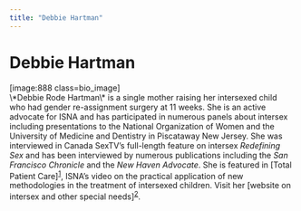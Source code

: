```yaml
---
title: "Debbie Hartman"
---
```


# Debbie Hartman

<p>[image:888 class=bio_image]  <br />
\*Debbie Rode Hartman\* is a single mother raising her intersexed child who had gender re-assignment surgery at 11 weeks. She is an active advocate for <span class="caps">ISNA</span> and has participated in numerous panels about intersex including presentations to the National Organization of Women and the University of Medicine and Dentistry in Piscataway New Jersey. She was interviewed in Canada SexTV&#8217;s full-length feature on intersex <em>Redefining Sex</em> and has been interviewed by numerous publications including the <em>San Francisco Chronicle</em> and the <em>New Haven Advocate</em>. She is featured in [Total Patient Care]<sup class="footnote" id="fnrev18420941775d8a20a37617c-1"><a href="#fn18420941775d8a20a37617c-1">1</a></sup>, <span class="caps">ISNA</span>&#8217;s video on the practical application of new methodologies in the treatment of intersexed children. Visit her [website on intersex and other special needs]<sup class="footnote" id="fnrev18420941775d8a20a37617c-2"><a href="#fn18420941775d8a20a37617c-2">2</a></sup>.</p>

 [1]: totalpatientcare
 [2]: http://www.geocities.com/elee2_2000/indexdebandkellspage.html